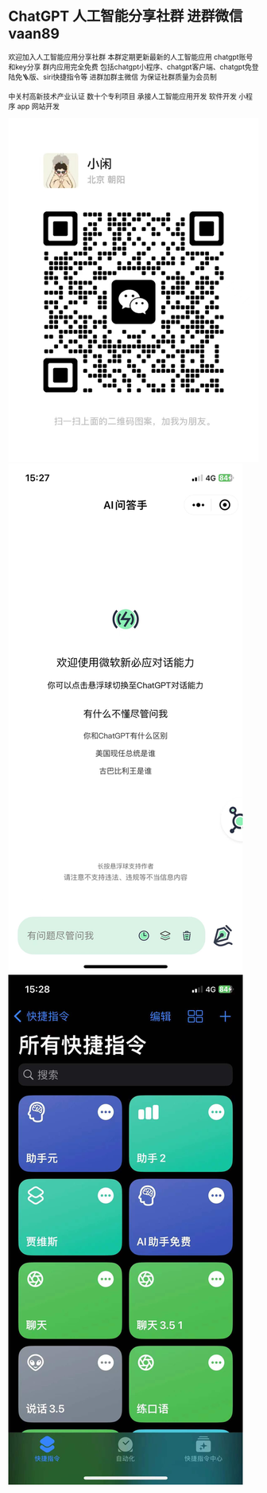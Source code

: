 # ChatGPT 人工智能分享社群 进群微信vaan89

欢迎加入人工智能应用分享社群
本群定期更新最新的人工智能应用 chatgpt账号和key分享 
群内应用完全免费 包括chatgpt小程序、chatgpt客户端、chatgpt免登陆免🪜版、siri快捷指令等
进群加群主微信 为保证社群质量为会员制

中关村高新技术产业认证 数十个专利项目 
承接人工智能应用开发 软件开发 小程序 app 网站开发

![image](https://github.com/vaan89/chatgpt/blob/main/WechatIMG111.jpeg)
![image](https://github.com/vaan89/chatgpt/blob/main/WechatIMG112.jpeg)
![image](https://github.com/vaan89/chatgpt/blob/main/WechatIMG113.jpeg)
